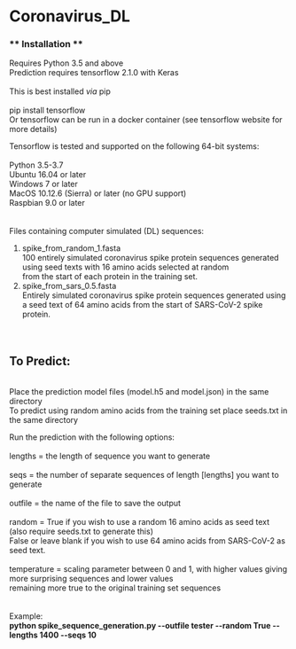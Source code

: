 # Coronavirus_DL

<h3> **  Installation  **</h3>

Requires Python 3.5 and above<br>
Prediction requires tensorflow 2.1.0 with Keras</br>
<br>
This is best installed <i>via</i> pip<br>
<br> pip install tensorflow</br>
Or tensorflow can be run in a docker container (see tensorflow website for more details)

Tensorflow is tested and supported on the following 64-bit systems:<br>
<br>
Python 3.5-3.7<br>
Ubuntu 16.04 or later<br>
Windows 7 or later<br>
MacOS 10.12.6 (Sierra) or later (no GPU support)<br>
Raspbian 9.0 or later<br>
<br>
<br>
Files containing computer simulated (DL) sequences:<br>
1. spike_from_random_1.fasta<br>
100 entirely simulated coronavirus spike protein sequences generated using seed texts with 16 amino acids selected at random <br>from the start of each protein in the training set.<br>
2. spike_from_sars_0.5.fasta<br>
Entirely simulated coronavirus spike protein sequences generated using a seed text of 64 amino acids from the start of SARS-CoV-2 spike protein.<br>
<br><br>
<h2><b> To Predict:</b></h2><br>
Place the prediction model files (model.h5 and model.json) in the same directory<br>
To predict using random amino acids from the training set place seeds.txt in the same directory<br>

Run the prediction with the following options:<br>
<br>
  lengths = the length of sequence you want to generate<br><br>
  seqs = the number of separate sequences of length [lengths] you want to generate<br><br>
  outfile = the name of the file to save the output<br><br>
  random = True if you wish to use a random 16 amino acids as seed text (also require seeds.txt to generate this)<br>
           False or leave blank if you wish to use 64 amino acids from SARS-CoV-2 as seed text.<br><br>
  temperature = scaling parameter between 0 and 1, with higher values giving more surprising sequences and lower values<br>                  remaining more true to the original training set sequences<br>
<br>     
Example:<br>
     <b>python spike_sequence_generation.py --outfile tester --random True --lengths 1400 --seqs 10</b><br>

